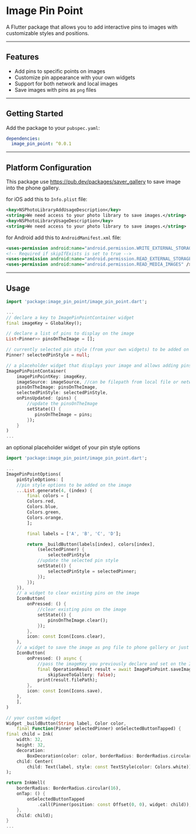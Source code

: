 # Image Pin Point

A Flutter package that allows you to add interactive pins to images with customizable styles and positions.

---

## Features

- Add pins to specific points on images
- Customize pin appearance with your own widgets
- Support for both network and local images
- Save images with pins as `png` files 

---

## Getting Started

Add the package to your `pubspec.yaml`:
```yaml
dependencies:
  image_pin_point: ^0.0.1
```

---

## Platform Configuration
This package use https://pub.dev/packages/saver_gallery to save image into the phone gallery.

for iOS add this to `Info.plist` file:

```xml
<key>NSPhotoLibraryAddUsageDescription</key>
<string>We need access to your photo library to save images.</string>
<key>NSPhotoLibraryUsageDescription</key>
<string>We need access to your photo library to save images.</string>
```

for Android add this to `AndroidManifest.xml` file:

```xml
<uses-permission android:name="android.permission.WRITE_EXTERNAL_STORAGE" tools:ignore="ScopedStorage" />
<!-- Required if skipIfExists is set to true -->
<uses-permission android:name="android.permission.READ_EXTERNAL_STORAGE" />
<uses-permission android:name="android.permission.READ_MEDIA_IMAGES" />
```

---

## Usage

```dart
import 'package:image_pin_point/image_pin_point.dart';

...
// declare a key to ImagePinPointContainer widget
final imageKey = GlobalKey();

// declare a list of pins to display on the image
List<Pinner>> pinsOnTheImage = [];

// currently selected pin style (from your own widgets) to be added on the image
Pinner? selectedPinStyle = null;

// a placeholder widget that displays your image and allows adding pins at specific points
ImagePinPointContainer(
    imagePinPointKey: imageKey,
    imageSource: imageSource, //can be filepath from local file or network url
    pinsOnTheImage: pinsOnTheImage,
    selectedPinStyle: selectedPinStyle,
    onPinsUpdated: (pins) {
        //update the pinsOnTheImage
        setState(() {
           pinsOnTheImage = pins;
        });
    }
)
...

```

an optional placeholder widget of your pin style options  
```dart
import 'package:image_pin_point/image_pin_point.dart';

...
ImagePinPointOptions(
    pinStyleOptions: [
    //pin style options to be added on the image
    ...List.generate(4, (index) {
        final colors = [
        Colors.red,
        Colors.blue,
        Colors.green,
        Colors.orange,
        ];

        final labels = ['A', 'B', 'C', 'D'];

        return _buildButton(labels[index], colors[index],
            (selectedPinner) {
                selectedPinStyle
            //update the selected pin style
            setState(() {
                selectedPinStyle = selectedPinner;
            });
        });
    }),
    // a widget to clear existing pins on the image
    IconButton(
        onPressed: () {
            //clear existing pins on the image
            setState(() {
                pinsOnTheImage.clear();
            });
        },
        icon: const Icon(Icons.clear),
    ),
    // a widget to save the image as png file to phone gallery or just use filePath result from the return value
    IconButton(
        onPressed: () async {
            //pass the imageKey you previously declare and set on the ImagePinPointContainer
            final OperationResult result = await ImagePinPoint.saveImage(imageKey,
                skipSaveToGallery: false);
            print(result.filePath);
        },
        icon: const Icon(Icons.save),
    ),
    ],
)

// your custom widget
Widget _buildButton(String label, Color color,
    final Function(Pinner selectedPinner) onSelectedButtonTapped) {
final child = Ink(
    width: 32,
    height: 32,
    decoration:
        BoxDecoration(color: color, borderRadius: BorderRadius.circular(16)),
    child: Center(
        child: Text(label, style: const TextStyle(color: Colors.white))),
);

return InkWell(
    borderRadius: BorderRadius.circular(16),
    onTap: () {
        onSelectedButtonTapped
            .call(Pinner(position: const Offset(0, 0), widget: child));
    },
    child: child);
}
...

```
